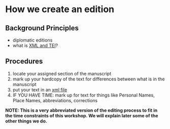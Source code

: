 # How we create an edition #

## Background Principles ##
- diplomatic editions
- what is [XML and TEI](example)?

## Procedures ##
1. locate your assigned section of the manuscript
2. mark up your hardcopy of the text for differences between what is in the manuscript
3. put your text in an [xml file](template.xml)
4. IF YOU HAVE TIME: mark up for text for things like Personal Names, Place Names, abbreviations, corrections

**NOTE: This is a very abbreviated version of the editing process to fit in the time constraints of this workshop. We will explain later some of the other things we do.**

